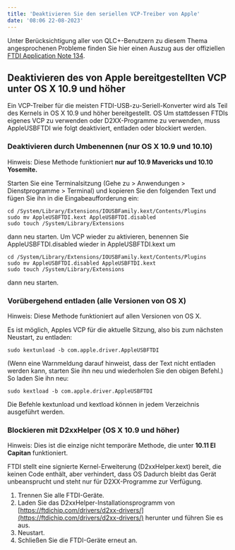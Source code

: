 ```yaml
---
title: 'Deaktivieren Sie den seriellen VCP-Treiber von Apple'
date: '08:06 22-08-2023'
---
```


Unter Berücksichtigung aller von QLC+-Benutzern zu diesem Thema angesprochenen Probleme finden Sie hier einen Auszug aus der offiziellen [FTDI Application Note 134](https://www.ftdichip.com/Support/Documents/AppNotes/AN_134_FTDI_Drivers_Installation_Guide_for_MAC_OSX.pdf).

## Deaktivieren des von Apple bereitgestellten VCP unter OS X 10.9 und höher

Ein VCP-Treiber für die meisten FTDI-USB-zu-Seriell-Konverter wird als Teil des Kernels in OS X 10.9 und höher bereitgestellt. OS Um stattdessen FTDIs eigenes VCP zu verwenden oder D2XX-Programme zu verwenden, muss AppleUSBFTDI wie folgt deaktiviert, entladen oder blockiert werden.

### Deaktivieren durch Umbenennen (nur OS X 10.9 und 10.10)

Hinweis: Diese Methode funktioniert **nur auf 10.9 Mavericks und 10.10 Yosemite.**

Starten Sie eine Terminalsitzung (Gehe zu > Anwendungen > Dienstprogramme > Terminal) und kopieren Sie den folgenden Text und fügen Sie ihn in die Eingabeaufforderung ein:

```
cd /System/Library/Extensions/IOUSBFamily.kext/Contents/Plugins
sudo mv AppleUSBFTDI.kext AppleUSBFTDI.disabled
sudo touch /System/Library/Extensions
```

dann neu starten.
Um VCP wieder zu aktivieren, benennen Sie AppleUSBFTDI.disabled wieder in AppleUSBFTDI.kext um

```
cd /System/Library/Extensions/IOUSBFamily.kext/Contents/Plugins
sudo mv AppleUSBFTDI.disabled AppleUSBFTDI.kext
sudo touch /System/Library/Extensions
```

dann neu starten.

### Vorübergehend entladen (alle Versionen von OS X)

Hinweis: Diese Methode funktioniert auf allen Versionen von OS X.

Es ist möglich, Apples VCP für die aktuelle Sitzung, also bis zum nächsten Neustart, zu entladen:

```
sudo kextunload -b com.apple.driver.AppleUSBFTDI
```

(Wenn eine Warnmeldung darauf hinweist, dass der Text nicht entladen werden kann, starten Sie ihn neu und wiederholen Sie den obigen Befehl.) So laden Sie ihn neu:

```
sudo kextload -b com.apple.driver.AppleUSBFTDI
```

Die Befehle kextunload und kextload können in jedem Verzeichnis ausgeführt werden.

### Blockieren mit D2xxHelper (OS X 10.9 und höher)

Hinweis: Dies ist die einzige nicht temporäre Methode, die unter **10.11 El Capitan** funktioniert.

FTDI stellt eine signierte Kernel-Erweiterung (D2xxHelper.kext) bereit, die keinen Code enthält, aber verhindert, dass OS Dadurch bleibt das Gerät unbeansprucht und steht nur für D2XX-Programme zur Verfügung.
1. Trennen Sie alle FTDI-Geräte.  
2. Laden Sie das D2xxHelper-Installationsprogramm von [https://ftdichip.com/drivers/d2xx-drivers/](https://ftdichip.com/drivers/d2xx-drivers/) herunter und führen Sie es aus.  
3. Neustart.  
4. Schließen Sie die FTDI-Geräte erneut an.